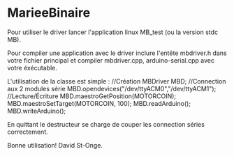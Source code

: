 # MarieeBinaire

Pour utiliser le driver lancer l'application linux MB_test (ou la version stdc MB).

Pour compiler une application avec le driver inclure l'entête mbdriver.h dans votre fichier principal et compiler mbdriver.cpp, arduino-serial.cpp avec votre éxécutable.

L'utilisation de la classe est simple :
//Création
MBDriver MBD;
//Connection aux 2 modules série
MBD.opendevices("/dev/ttyACM0","/dev/ttyACM1");
//Lecture/Écriture
MBD.maestroGetPosition(MOTORCOIN);
MBD.maestroSetTarget(MOTORCOIN, 100);
MBD.readArduino();
MBD.writeArduino();

En quittant le destructeur se charge de couper les connection séries correctement.

Bonne utilisation!
David St-Onge.
